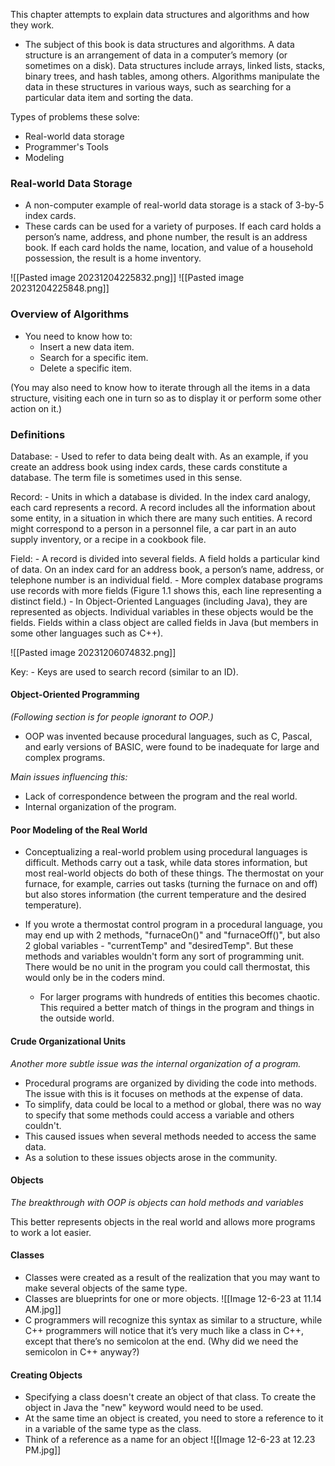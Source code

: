 This chapter attempts to explain data structures and algorithms and how they work.

- The subject of this book is data structures and algorithms.
A data structure is an arrangement of data in a computer’s
memory (or sometimes on a disk). Data structures include
arrays, linked lists, stacks, binary trees, and hash tables,
among others. Algorithms manipulate the data in these
structures in various ways, such as searching for a particular data item and sorting the data.

Types of problems these solve:
- Real-world data storage
- Programmer's Tools
- Modeling

### Real-world Data Storage
- A non-computer example of real-world data storage is a stack of 3-by-5 index cards.
- These cards can be used for a variety of purposes. If each card holds a person’s name, address, and phone number, the result is an address book. If each card holds the name, location, and value of a household possession, the result is a home inventory.

![[Pasted image 20231204225832.png]]
![[Pasted image 20231204225848.png]]


### Overview of Algorithms
- You need to know how to:
	- Insert a new data item.
	- Search for a specific item.
	- Delete a specific item.

(You may also need to know how to iterate through all the items in a data structure,
visiting each one in turn so as to display it or perform some other action on it.)


### Definitions

Database:
	- Used to refer to data being dealt with. As an
	  example, if you create an address book using index cards, these cards constitute a database. The term file is sometimes used in this sense.

Record:
	- Units in which a database is divided. In the index card analogy, each card represents a record. A record includes all the information about some entity, in a situation in which there are many such entities. A record might correspond to a person in a personnel file, a car part in an auto supply inventory, or a recipe in a cookbook file.

Field:
	- A record is divided into several fields. A field holds a particular kind of data. On an index card for an address book, a person’s name, address, or telephone number is an individual field.
	- More complex database programs use records with more fields (Figure 1.1 shows this, each line representing a distinct field.)
	- In Object-Oriented Languages (including Java), they are represented as objects. Individual variables in these objects would be the fields. Fields within a class object are called fields in Java (but members in some other languages such as C++).

![[Pasted image 20231206074832.png]]

Key: 
	- Keys are used to search record (similar to an ID).


#### Object-Oriented Programming
*(Following section is for people ignorant to OOP.)*

- OOP was invented because procedural languages, such as C, Pascal, and early
versions of BASIC, were found to be inadequate for large and complex programs.

*Main issues influencing this:*
- Lack of correspondence between the program and the real world.
- Internal organization of the program. 


#### Poor Modeling of the Real World 
- Conceptualizing a real-world problem using procedural languages is difficult. Methods carry out a task, while data stores information, but most real-world objects do both of these things. The thermostat on your furnace, for example, carries out tasks (turning the furnace on and off) but also stores information (the current temperature and the desired temperature).

- If you wrote a thermostat control program in a procedural language, you may end up with 2 methods, "furnaceOn()" and "furnaceOff()", but also 2 global variables - "currentTemp" and "desiredTemp". But these methods and variables wouldn't form any sort of programming unit. There would be no unit in the program you could call thermostat, this would only be in the coders mind. 
	- For larger programs with hundreds of entities this becomes chaotic. This required a better match of things in the program and things in the outside world.

#### Crude Organizational Units
*Another more subtle issue was the internal organization of a program.*
- Procedural programs are organized by dividing the code into methods. The issue with this is it focuses on methods at the expense of data. 
- To simplify, data could be local to a method or global, there was no way to specify that some methods could access a variable and others couldn't.
- This caused issues when several methods needed to access the same data. 
- As a solution to these issues objects arose in the community.

#### Objects
*The breakthrough with OOP is objects can hold methods and variables*

This better represents objects in the real world and allows more programs to work a lot easier.


#### Classes
- Classes were created as a result of the realization that you may want to make several objects of the same type. 
- Classes are blueprints for one or more objects.
![[Image 12-6-23 at 11.14 AM.jpg]]
- C programmers will recognize this syntax as similar to a structure, while C++ programmers will notice that it’s very much like a class in C++, except that there’s no semicolon at the end. (Why did we need the semicolon in C++ anyway?)

#### Creating Objects
- Specifying a class doesn't create an object of that class. To create the object in Java the "new" keyword would need to be used.
- At the same time an object is created, you need to store a reference to it in a variable of the same type as the class.
- Think of a reference as a name for an object
![[Image 12-6-23 at 12.23 PM.jpg]]
